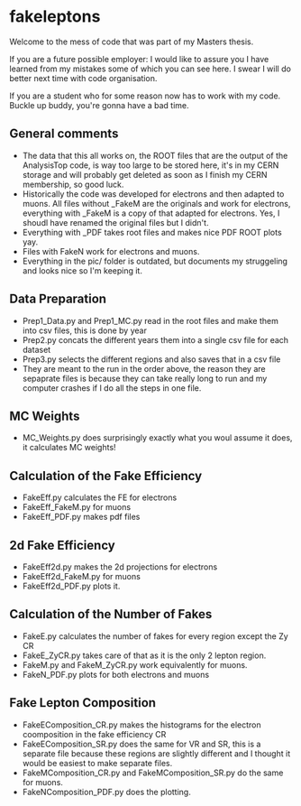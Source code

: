 # fakeleptons

Welcome to the mess of code that was part of my Masters thesis. 

If you are a future possible employer: I would like to assure you I have learned from my mistakes some of which you can see here. I swear I will do better next time with code organisation.

If you are a student who for some reason now has to work with my code. Buckle up buddy, you're gonna have a bad time.

## General comments ##

- The data that this all works on, the ROOT files that are the output of the AnalysisTop code, is way too large to be stored here, it's in my CERN storage and will probably get deleted as soon as I finish my CERN membership, so good luck.
- Historically the code was developed for electrons and then adapted to muons. All files without _FakeM are the originals and work for electrons, everything with _FakeM is a copy of that adapted for electrons. Yes, I shoudl have renamed the original files but I didn't. 
- Everything with _PDF takes root files and makes nice PDF ROOT plots yay.
- Files with FakeN work for electrons and muons. 
- Everything in the pic/ folder is outdated, but documents my struggeling and looks nice so I'm keeping it. 

## Data Preparation ##

- Prep1_Data.py and Prep1_MC.py read in the root files and make them into csv files, this is done by year
- Prep2.py concats the different years them into a single csv file for each dataset
- Prep3.py selects the different regions and also saves that in a csv file
- They are meant to the run in the order above, the reason they are sepaprate files is because they can take really long to run and my computer crashes if I do all the steps in one file. 

## MC Weights ##

- MC_Weights.py does surprisingly exactly what you woul assume it does, it calculates MC weights!

## Calculation of the Fake Efficiency ##

- FakeEff.py calculates the FE for electrons
- FakeEff_FakeM.py for muons
- FakeEff_PDF.py makes pdf files

## 2d Fake Efficiency ##

- FakeEff2d.py makes the 2d projections for electrons 
- FakeEff2d_FakeM.py for muons 
- FakeEff2d_PDF.py plots it.

## Calculation of the Number of Fakes ##

- FakeE.py calculates the number of fakes for every region except the Zy CR
- FakeE_ZyCR.py takes care of that as it is the only 2 lepton region. 
- FakeM.py and FakeM_ZyCR.py work equivalently for muons. 
- FakeN_PDF.py plots for both electrons and muons

## Fake Lepton Composition ##

- FakeEComposition_CR.py makes the histograms for the electron coomposition in the fake efficiency CR
- FakeEComposition_SR.py does the same for VR and SR, this is a separate file because these regions are slightly different and I thought it would be easiest to make separate files.
- FakeMComposition_CR.py and FakeMComposition_SR.py do the same for muons. 
- FakeNComposition_PDF.py does the plotting.